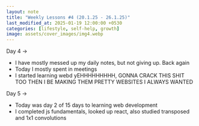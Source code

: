 ```yaml
---
layout: note
title: "Weekly Lessons #4 (20.1.25 - 26.1.25)"
last_modified_at: 2025-01-19 12:00:00 +0530
categories: [lifestyle, self-help, growth]
image: assets/cover_images/img4.webp
---
```


Day 4 -> 

- I have mostly messed up my daily notes, but not giving up. Back again 
- Today I mostly spent in meetings
- I started learning webd yEHHHHHHHHH, GONNA CRACK THIS SHIT TOO THEN I BE MAKING THEM PRETTY WEBSITES I ALWAYS WANTED 

Day 5 ->

- Today was day 2 of 15 days to learning web development
- I completed js fundamentals, looked up react, also studied transposed and 1x1 convolutions